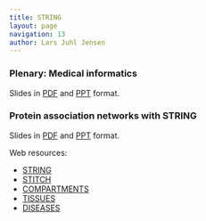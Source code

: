 ```yaml
---
title: STRING
layout: page
navigation: 13
author: Lars Juhl Jensen
---
```


### Plenary: Medical informatics

Slides in [PDF](jensen2016talk7.pdf) and [PPT](jensen2016talk7.ppt) format.


### Protein association networks with STRING

Slides in [PDF](jensen2016talk8.pdf) and [PPT](jensen2016talk8.ppt) format.

Web resources:
- [STRING](http://string-db.org/)
- [STITCH](http://stitch-db.org/)
- [COMPARTMENTS](http://compartments.jensenlab.org/)
- [TISSUES](http://tissues.jensenlab.org/)
- [DISEASES](http://diseases.jensenlab.org/)
